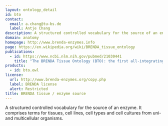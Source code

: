 ```yaml
---
layout: ontology_detail
id: bto
contact: 
  email: a.chang@tu-bs.de
  label: Antje Chang
description: A structured controlled vocabulary for the source of an enzyme. It comprises terms for tissues, cell lines, cell types and cell cultures from uni- and multicellular organisms.
domain: anatomy
homepage: http://www.brenda-enzymes.info
page: https://en.wikipedia.org/wiki/BRENDA_tissue_ontology
publications:
  - id: https://www.ncbi.nlm.nih.gov/pubmed/21030441
    title: "The BRENDA Tissue Ontology (BTO): the first all-integrating ontology of all organisms for enzyme sources"
products: 
  - id: bto.owl
license:
  url: http://www.brenda-enzymes.org/copy.php
  label: BRENDA license
  alert: Restricted
title: BRENDA tissue / enzyme source
---
```


A structured controlled vocabulary for the source of an enzyme. It comprises terms for tissues, cell lines, cell types and cell cultures from uni- and multicellular organisms.
